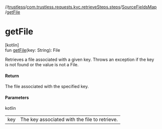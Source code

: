 //[trustless](../../../index.md)/[com.trustless.requests.kyc.retrieveSteps.steps](../index.md)/[SourceFieldsMap](index.md)/[getFile](get-file.md)

# getFile

[kotlin]\
fun [getFile](get-file.md)(key: String): File

Retrieves a file associated with a given key. Throws an exception if the key is not found or the value is not a File.

#### Return

The file associated with the specified key.

#### Parameters

kotlin

| | |
|---|---|
| key | The key associated with the file to retrieve. |
